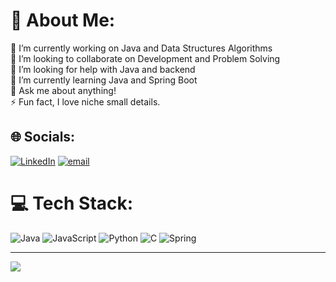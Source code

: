 # 💫 About Me:
🔭 I’m currently working on Java and Data Structures Algorithms<br>👯 I’m looking to collaborate on Development and Problem Solving<br>🤝 I’m looking for help with Java and backend<br>🌱 I’m currently learning Java and Spring Boot<br>💬 Ask me about anything!<br>⚡ Fun fact, I love niche small details.


## 🌐 Socials:
[![LinkedIn](https://img.shields.io/badge/LinkedIn-%230077B5.svg?logo=linkedin&logoColor=white)](https://linkedin.com/in/https://www.linkedin.com/in/swastik-singha-roy-2a90712b8/) [![email](https://img.shields.io/badge/Email-D14836?logo=gmail&logoColor=white)](mailto:swastiksingharoy135@gmail.com) 

# 💻 Tech Stack:
![Java](https://img.shields.io/badge/java-%23ED8B00.svg?style=for-the-badge&logo=openjdk&logoColor=white) ![JavaScript](https://img.shields.io/badge/javascript-%23323330.svg?style=for-the-badge&logo=javascript&logoColor=%23F7DF1E) ![Python](https://img.shields.io/badge/python-3670A0?style=for-the-badge&logo=python&logoColor=ffdd54) ![C](https://img.shields.io/badge/c-%2300599C.svg?style=for-the-badge&logo=c&logoColor=white) ![Spring](https://img.shields.io/badge/spring-%236DB33F.svg?style=for-the-badge&logo=spring&logoColor=white)

---
[![](https://visitcount.itsvg.in/api?id=Swastik-Singha-Roy&icon=0&color=1)](https://visitcount.itsvg.in)
<!-- Proudly created with GPRM ( https://gprm.itsvg.in ) -->
